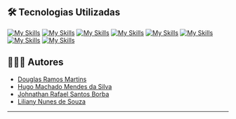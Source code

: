

## 🛠️ Tecnologias Utilizadas

 [![My Skills](https://skillicons.dev/icons?i=aws)](https://aws.amazon.com/pt/?nc2=h_lg) [![My Skills](https://skillicons.dev/icons?i=postman)](https://www.postman.com) [![My Skills](https://skillicons.dev/icons?i=vscode)](https://code.visualstudio.com) [![My Skills](https://skillicons.dev/icons?i=py)](https://www.python.org) [![My Skills](https://skillicons.dev/icons?i=js)](https://www.postman.com) [![My Skills](https://skillicons.dev/icons?i=html)](https://www.w3.org/standards/webdesign/htmlcs) [![My Skills](https://skillicons.dev/icons?i=css)](https://www.w3.org/standards/webdesign/htmlcss) [![My Skills](https://skillicons.dev/icons?i=git)](https://git-scm.com) 

## 👨🏻‍💻 Autores

- [Douglas Ramos Martins](https://github.com/DouglasRMs)
- [Hugo Machado Mendes da Silva](https://github.com/Hugo-Machado02)
- [Johnathan Rafael Santos Borba](https://github.com/dev-johnathan)
- [Liliany Nunes de Souza](https://github.com/LilianyNunes)

***